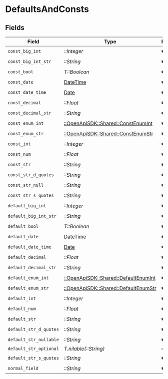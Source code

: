 # DefaultsAndConsts


## Fields

| Field                                                                         | Type                                                                          | Required                                                                      | Description                                                                   |
| ----------------------------------------------------------------------------- | ----------------------------------------------------------------------------- | ----------------------------------------------------------------------------- | ----------------------------------------------------------------------------- |
| `const_big_int`                                                               | *::Integer*                                                                   | :heavy_check_mark:                                                            | N/A                                                                           |
| `const_big_int_str`                                                           | *::String*                                                                    | :heavy_check_mark:                                                            | N/A                                                                           |
| `const_bool`                                                                  | *T::Boolean*                                                                  | :heavy_check_mark:                                                            | N/A                                                                           |
| `const_date`                                                                  | [DateTime](https://ruby-doc.org/stdlib-2.6.1/libdoc/date/rdoc/DateTime.html)  | :heavy_check_mark:                                                            | N/A                                                                           |
| `const_date_time`                                                             | [Date](https://ruby-doc.org/stdlib-2.6.1/libdoc/date/rdoc/Date.html)          | :heavy_check_mark:                                                            | N/A                                                                           |
| `const_decimal`                                                               | *::Float*                                                                     | :heavy_check_mark:                                                            | N/A                                                                           |
| `const_decimal_str`                                                           | *::String*                                                                    | :heavy_check_mark:                                                            | N/A                                                                           |
| `const_enum_int`                                                              | [::OpenApiSDK::Shared::ConstEnumInt](../../models/shared/constenumint.md)     | :heavy_check_mark:                                                            | N/A                                                                           |
| `const_enum_str`                                                              | [::OpenApiSDK::Shared::ConstEnumStr](../../models/shared/constenumstr.md)     | :heavy_check_mark:                                                            | N/A                                                                           |
| `const_int`                                                                   | *::Integer*                                                                   | :heavy_check_mark:                                                            | N/A                                                                           |
| `const_num`                                                                   | *::Float*                                                                     | :heavy_check_mark:                                                            | N/A                                                                           |
| `const_str`                                                                   | *::String*                                                                    | :heavy_check_mark:                                                            | N/A                                                                           |
| `const_str_d_quotes`                                                          | *::String*                                                                    | :heavy_check_mark:                                                            | N/A                                                                           |
| `const_str_null`                                                              | *::String*                                                                    | :heavy_check_mark:                                                            | N/A                                                                           |
| `const_str_s_quotes`                                                          | *::String*                                                                    | :heavy_check_mark:                                                            | N/A                                                                           |
| `default_big_int`                                                             | *::Integer*                                                                   | :heavy_check_mark:                                                            | N/A                                                                           |
| `default_big_int_str`                                                         | *::String*                                                                    | :heavy_check_mark:                                                            | N/A                                                                           |
| `default_bool`                                                                | *T::Boolean*                                                                  | :heavy_check_mark:                                                            | N/A                                                                           |
| `default_date`                                                                | [DateTime](https://ruby-doc.org/stdlib-2.6.1/libdoc/date/rdoc/DateTime.html)  | :heavy_check_mark:                                                            | N/A                                                                           |
| `default_date_time`                                                           | [Date](https://ruby-doc.org/stdlib-2.6.1/libdoc/date/rdoc/Date.html)          | :heavy_check_mark:                                                            | N/A                                                                           |
| `default_decimal`                                                             | *::Float*                                                                     | :heavy_check_mark:                                                            | N/A                                                                           |
| `default_decimal_str`                                                         | *::String*                                                                    | :heavy_check_mark:                                                            | N/A                                                                           |
| `default_enum_int`                                                            | [::OpenApiSDK::Shared::DefaultEnumInt](../../models/shared/defaultenumint.md) | :heavy_check_mark:                                                            | N/A                                                                           |
| `default_enum_str`                                                            | [::OpenApiSDK::Shared::DefaultEnumStr](../../models/shared/defaultenumstr.md) | :heavy_check_mark:                                                            | N/A                                                                           |
| `default_int`                                                                 | *::Integer*                                                                   | :heavy_check_mark:                                                            | N/A                                                                           |
| `default_num`                                                                 | *::Float*                                                                     | :heavy_check_mark:                                                            | N/A                                                                           |
| `default_str`                                                                 | *::String*                                                                    | :heavy_check_mark:                                                            | N/A                                                                           |
| `default_str_d_quotes`                                                        | *::String*                                                                    | :heavy_check_mark:                                                            | N/A                                                                           |
| `default_str_nullable`                                                        | *::String*                                                                    | :heavy_check_mark:                                                            | N/A                                                                           |
| `default_str_optional`                                                        | *T.nilable(::String)*                                                         | :heavy_minus_sign:                                                            | N/A                                                                           |
| `default_str_s_quotes`                                                        | *::String*                                                                    | :heavy_check_mark:                                                            | N/A                                                                           |
| `normal_field`                                                                | *::String*                                                                    | :heavy_check_mark:                                                            | N/A                                                                           |